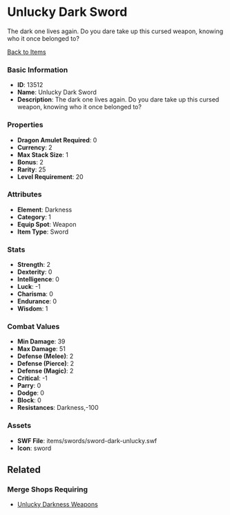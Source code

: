 # Unlucky Dark Sword

The dark one lives again. Do you dare take up this cursed weapon, knowing who it once belonged to?

[Back to Items](../items.md)

### Basic Information

- **ID**: 13512
- **Name**: Unlucky Dark Sword
- **Description**: The dark one lives again. Do you dare take up this cursed weapon, knowing who it once belonged to?

### Properties

- **Dragon Amulet Required**: 0
- **Currency**: 2
- **Max Stack Size**: 1
- **Bonus**: 2
- **Rarity**: 25
- **Level Requirement**: 20

### Attributes

- **Element**: Darkness
- **Category**: 1
- **Equip Spot**: Weapon
- **Item Type**: Sword

### Stats

- **Strength**: 2
- **Dexterity**: 0
- **Intelligence**: 0
- **Luck**: -1
- **Charisma**: 0
- **Endurance**: 0
- **Wisdom**: 1

### Combat Values

- **Min Damage**: 39
- **Max Damage**: 51
- **Defense (Melee)**: 2
- **Defense (Pierce)**: 2
- **Defense (Magic)**: 2
- **Critical**: -1
- **Parry**: 0
- **Dodge**: 0
- **Block**: 0
- **Resistances**: Darkness,-100

### Assets

- **SWF File**: items/swords/sword-dark-unlucky.swf
- **Icon**: sword

## Related

### Merge Shops Requiring

- [Unlucky Darkness Weapons](../merge-shops/234-unlucky-darkness-weapons.md)

